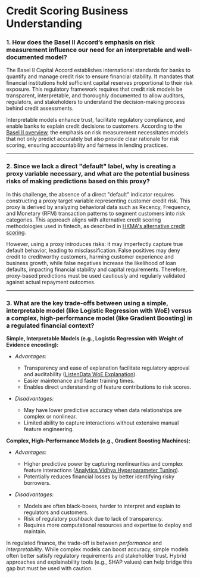 # Credit Scoring Business Understanding

### 1. How does the Basel II Accord’s emphasis on risk measurement influence our need for an interpretable and well-documented model?

The Basel II Capital Accord establishes international standards for banks to quantify and manage credit risk to ensure financial stability. It mandates that financial institutions hold sufficient capital reserves proportional to their risk exposure. This regulatory framework requires that credit risk models be transparent, interpretable, and thoroughly documented to allow auditors, regulators, and stakeholders to understand the decision-making process behind credit assessments.

Interpretable models enhance trust, facilitate regulatory compliance, and enable banks to explain credit decisions to customers. According to the [Basel II overview](https://www3.stat.sinica.edu.tw/statistica/oldpdf/A28n535.pdf), the emphasis on risk measurement necessitates models that not only predict accurately but also provide clear rationale for risk scoring, ensuring accountability and fairness in lending practices.

---

### 2. Since we lack a direct "default" label, why is creating a proxy variable necessary, and what are the potential business risks of making predictions based on this proxy?

In this challenge, the absence of a direct "default" indicator requires constructing a proxy target variable representing customer credit risk. This proxy is derived by analyzing behavioral data such as Recency, Frequency, and Monetary (RFM) transaction patterns to segment customers into risk categories. This approach aligns with alternative credit scoring methodologies used in fintech, as described in [HKMA's alternative credit scoring](https://www.hkma.gov.hk/media/eng/doc/key-functions/financial-infrastructure/alternative_credit_scoring.pdf).

However, using a proxy introduces risks: it may imperfectly capture true default behavior, leading to misclassification. False positives may deny credit to creditworthy customers, harming customer experience and business growth, while false negatives increase the likelihood of loan defaults, impacting financial stability and capital requirements. Therefore, proxy-based predictions must be used cautiously and regularly validated against actual repayment outcomes.

---

### 3. What are the key trade-offs between using a simple, interpretable model (like Logistic Regression with WoE) versus a complex, high-performance model (like Gradient Boosting) in a regulated financial context?

**Simple, Interpretable Models (e.g., Logistic Regression with Weight of Evidence encoding):**

- *Advantages:*  
  - Transparency and ease of explanation facilitate regulatory approval and auditability ([ListenData WoE Explanation](https://www.listendata.com/2015/03/weight-of-evidence-woe-and-information.html)).  
  - Easier maintenance and faster training times.  
  - Enables direct understanding of feature contributions to risk scores.

- *Disadvantages:*  
  - May have lower predictive accuracy when data relationships are complex or nonlinear.  
  - Limited ability to capture interactions without extensive manual feature engineering.

**Complex, High-Performance Models (e.g., Gradient Boosting Machines):**

- *Advantages:*  
  - Higher predictive power by capturing nonlinearities and complex feature interactions ([Analytics Vidhya Hyperparameter Tuning](https://www.analyticsvidhya.com/blog/2021/06/tune-hyperparameters-with-gridsearchcv/)).  
  - Potentially reduces financial losses by better identifying risky borrowers.

- *Disadvantages:*  
  - Models are often black-boxes, harder to interpret and explain to regulators and customers.  
  - Risk of regulatory pushback due to lack of transparency.  
  - Requires more computational resources and expertise to deploy and maintain.

In regulated finance, the trade-off is between *performance* and *interpretability*. While complex models can boost accuracy, simple models often better satisfy regulatory requirements and stakeholder trust. Hybrid approaches and explainability tools (e.g., SHAP values) can help bridge this gap but must be used with caution.